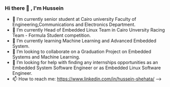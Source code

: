 ### Hi there 👋 , I'm Hussein

- 🔭 I’m currently senior student at Cairo university Faculty of Engineering,Communications and Electronics Department.
- 🔭 I’m currently Head of Embedded Linux Team in Cairo Unversity Racing Team - Formula Student competition. 
- 🌱 I’m currently learning Machine Learning and Advanced Embedded System.
- 👯 I’m looking to collaborate on a Graduation Project on Embedded Systems and Machine Learning.
- 🤔 I’m looking for help with finding any internships opportunities as an Embedded System Software Engineer or as Embedded Linux Software Engineer.
- 📫 How to reach me: https://www.linkedin.com/in/hussein-shehata/
-->
